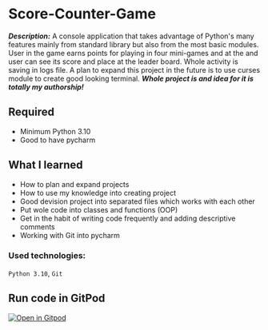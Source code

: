 # Score-Counter-Game
***Description:*** A console application that takes advantage of Python's many features mainly from standard library but also from the most basic modules. 
User in the game earns points for playing in four mini-games and at the and user can see its score and place at the leader board. Whole activity is saving in logs file. A plan to expand this project in the future is to use curses module to create good looking terminal.
***Whole project is and idea for it is totally my authorship!***

## Required
- Minimum Python 3.10
- Good to have pycharm

## What I learned
- How to plan and expand projects
- How to use my knowledge into creating project
- Good devision project into separated files which works with each other
- Put wole code into classes and functions (OOP)
- Get in the habit of writing code frequently and adding descriptive comments
- Working with Git into pycharm

### Used technologies:
`Python 3.10`, `Git`

## Run code in GitPod
<a href="https://gitpod.io/#https://github.com/JakubSzuber/Score-Counter-Game/blob/master/main.py" rel="nofollow"><img src="https://camo.githubusercontent.com/76e60919474807718793857d8eb615e7a50b18b04050577e5a35c19421f260a3/68747470733a2f2f676974706f642e696f2f627574746f6e2f6f70656e2d696e2d676974706f642e737667" alt="Open in Gitpod" data-canonical-src="https://gitpod.io/button/open-in-gitpod.svg" style="max-width: 100%;"></a>
